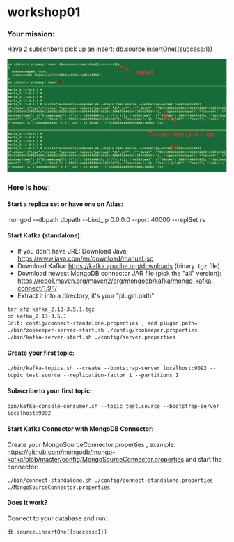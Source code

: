 # workshop01

### Your mission:

Have 2 subscribers pick up an insert:
db.source.insertOne({success:1})

![](topic-subscribers-get-mongodb-updates-example.png)

### Here is how:

#### Start a replica set or have one on Atlas:

mongod --dbpath dbpath --bind_ip 0.0.0.0 --port 40000 --replSet rs

#### Start Kafka (standalone):

- If you don't have JRE: Download Java: https://www.java.com/en/download/manual.jsp 
- Download Kafka: https://kafka.apache.org/downloads (binary .tgz file)
- Download newest MongoDB connector JAR file (pick the "all" version): https://repo1.maven.org/maven2/org/mongodb/kafka/mongo-kafka-connect/1.9.1/ 
- Extract it into a directory, it's your "plugin.path"

```
tar xfz kafka_2.13-3.5.1.tgz
cd kafka_2.13-3.5.1
Edit: config/connect-standalone.properties , add plugin.path=
./bin/zookeeper-server-start.sh ./config/zookeeper.properties
./bin/kafka-server-start.sh ./config/server.properties
```

#### Create your first topic:

```
./bin/kafka-topics.sh --create --bootstrap-server localhost:9092 --topic test.source --replication-factor 1 --partitions 1
```

#### Subscribe to your first topic:

```
bin/kafka-console-consumer.sh --topic test.source --bootstrap-server localhost:9092
```

#### Start Kafka Connector with MongoDB Connector:

Create your MongoSourceConnector.properties , example: https://github.com/mongodb/mongo-kafka/blob/master/config/MongoSourceConnector.properties 
and start the connector:

```
./bin/connect-standalone.sh ./config/connect-standalone.properties ./MongoSourceConnector.properties
```

#### Does it work?

Connect to your database and run:

```
db.source.insertOne({success:1})
```

